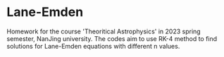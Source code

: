 # Lane-Emden
Homework for the course 'Theoritical Astrophysics' in 2023 spring semester, NanJing university. The codes aim to use RK-4 method to find solutions for Lane-Emden equations with different n values.
